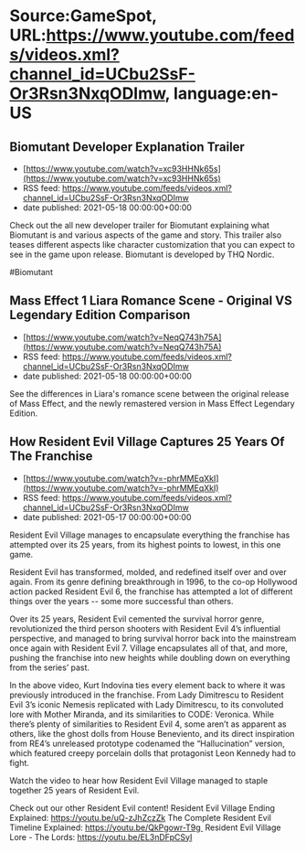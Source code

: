 # Source:GameSpot, URL:https://www.youtube.com/feeds/videos.xml?channel_id=UCbu2SsF-Or3Rsn3NxqODImw, language:en-US

## Biomutant Developer Explanation Trailer
 - [https://www.youtube.com/watch?v=xc93HHNk65s](https://www.youtube.com/watch?v=xc93HHNk65s)
 - RSS feed: https://www.youtube.com/feeds/videos.xml?channel_id=UCbu2SsF-Or3Rsn3NxqODImw
 - date published: 2021-05-18 00:00:00+00:00

Check out the all new developer trailer for Biomutant explaining what Biomutant is and various aspects of the game and story. This trailer also teases different aspects like character customization that you can expect to see in the game upon release. Biomutant is developed by THQ Nordic. 

#Biomutant

## Mass Effect 1 Liara Romance Scene - Original VS Legendary Edition Comparison
 - [https://www.youtube.com/watch?v=NeqQ743h75A](https://www.youtube.com/watch?v=NeqQ743h75A)
 - RSS feed: https://www.youtube.com/feeds/videos.xml?channel_id=UCbu2SsF-Or3Rsn3NxqODImw
 - date published: 2021-05-18 00:00:00+00:00

See the differences in Liara's romance scene between the original release of Mass Effect, and the newly remastered version in Mass Effect Legendary Edition.

## How Resident Evil Village Captures 25 Years Of The Franchise
 - [https://www.youtube.com/watch?v=-phrMMEqXkI](https://www.youtube.com/watch?v=-phrMMEqXkI)
 - RSS feed: https://www.youtube.com/feeds/videos.xml?channel_id=UCbu2SsF-Or3Rsn3NxqODImw
 - date published: 2021-05-17 00:00:00+00:00

Resident Evil Village manages to encapsulate everything the franchise has attempted over its 25 years, from its highest points to lowest, in this one game.

Resident Evil has transformed, molded, and redefined itself over and over again. From its genre defining breakthrough in 1996, to the co-op Hollywood action packed Resident Evil 6, the franchise has attempted a lot of different things over the years -- some more successful than others.

Over its 25 years, Resident Evil cemented the survival horror genre, revolutionized the third person shooters with Resident Evil 4’s influential perspective, and managed to bring survival horror back into the mainstream once again with Resident Evil 7. Village encapsulates all of that, and more, pushing the franchise into new heights while doubling down on everything from the series’ past.

In the above video, Kurt Indovina ties every element back to where it was previously introduced in the franchise. From Lady Dimitrescu to Resident Evil 3’s iconic Nemesis replicated with Lady Dimitrescu, to its convoluted lore with Mother Miranda, and its similarities to CODE: Veronica. While there’s plenty of similarities to Resident Evil 4, some aren’t as apparent as others, like the ghost dolls from House Beneviento, and its direct inspiration from RE4’s unreleased prototype codenamed the “Hallucination” version, which featured creepy porcelain dolls that protagonist Leon Kennedy had to fight.

Watch the video to hear how Resident Evil Village managed to staple together 25 years of Resident Evil.

Check out our other Resident Evil content!
Resident Evil Village Ending Explained: https://youtu.be/uQ-zJhZczZk
The Complete Resident Evil Timeline Explained: https://youtu.be/QkPgowr-T9g 
Resident Evil Village Lore - The Lords: https://youtu.be/EL3nDFpCSyI

